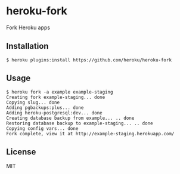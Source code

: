 # heroku-fork

Fork Heroku apps

## Installation

```console
$ heroku plugins:install https://github.com/heroku/heroku-fork
```

## Usage

```console
$ heroku fork -a example example-staging
Creating fork example-staging... done
Copying slug... done
Adding pgbackups:plus... done
Adding heroku-postgresql:dev... done
Creating database backup from example... .. done
Restoring database backup to example-staging... .. done
Copying config vars... done
Fork complete, view it at http://example-staging.herokuapp.com/
```

## License

MIT
